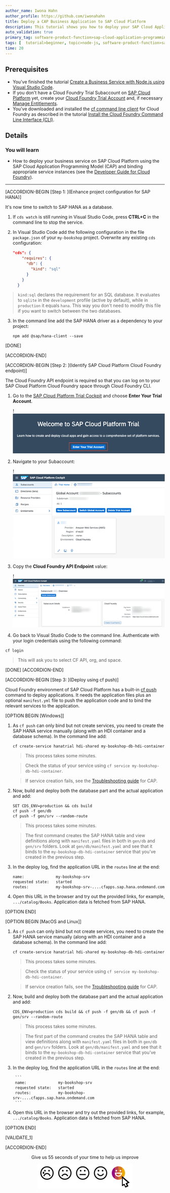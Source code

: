 ```yaml
---
author_name: Iwona Hahn
author_profile: https://github.com/iwonahahn
title: Deploy a CAP Business Application to SAP Cloud Platform
description: This tutorial shows you how to deploy your SAP Cloud Application Programming Model (CAP) application into the Cloud Foundry environment of SAP Cloud Platform.
auto_validation: true
primary_tag: software-product-function>sap-cloud-application-programming-model
tags: [  tutorial>beginner, topic>node-js, software-product-function>sap-cloud-application-programming-model  ]
time: 20
---
```


## Prerequisites
- You've finished the tutorial [Create a Business Service with Node.js using Visual Studio Code](cp-apm-nodejs-create-service).  
- If you don't have a Cloud Foundry Trial Subaccount on [SAP Cloud Platform](https://cockpit.hanatrial.ondemand.com/cockpit/) yet, create your [Cloud Foundry Trial Account](hcp-create-trial-account) and, if necessary [Manage Entitlements](cp-trial-entitlements).
- You've downloaded and installed the [cf command line client](https://github.com/cloudfoundry/cli#downloads) for Cloud Foundry as described in the tutorial [Install the Cloud Foundry Command Line Interface (CLI)](cp-cf-download-cli).

## Details
### You will learn  
  - How to deploy your business service on SAP Cloud Platform using the SAP Cloud Application Programming Model (CAP) and binding appropriate service instances (see the [Developer Guide for Cloud Foundry](https://docs.cloudfoundry.org/devguide/)).

---

[ACCORDION-BEGIN [Step 1: ](Enhance project configuration for SAP HANA)]

It's now time to switch to SAP HANA as a database.

1. If `cds watch` is still running in Visual Studio Code, press **CTRL+C** in the command line to stop the service.

2. In Visual Studio Code add the following configuration in the file `package.json` of your `my-bookshop` project. Overwrite any existing `cds` configuration:

    ```JSON
    "cds": {
        "requires": {
          "db": {
            "kind": "sql"
          }
        }
      }
    ```

>`kind:sql` declares the requirement for an SQL database. It evaluates to `sqlite` in the `development` profile (active by default), while in `production` it equals `hana`. This way you don't need to modify this file if you want to switch between the two databases.

3. In the command line add the SAP HANA driver as a dependency to your project:

    ```Shell/Bash
    npm add @sap/hana-client --save
    ```

[DONE]

[ACCORDION-END]

[ACCORDION-BEGIN [Step 2: ](Identify SAP Cloud Platform Cloud Foundry endpoint)]

The Cloud Foundry API endpoint is required so that you can log on to your SAP Cloud Platform Cloud Foundry space through Cloud Foundry CLI.

1. Go to the [SAP Cloud Platform Trial Cockpit](https://cockpit.hanatrial.ondemand.com/cockpit#/home/trial) and choose **Enter Your Trial Account**.

    !![cloud platform cockpit view](cockpit.png)

2. Navigate to your Subaccount:

    !![subaccount tile](subaccount.png)

3. Copy the **Cloud Foundry API Endpoint** value:

    !![CF API endpoint value](api-endpoint.png)

4. Go back to Visual Studio Code to the command line. Authenticate with your login credentials using the following command:

```Shell/Bash
cf login
```
> This will ask you to select CF API, org, and space.

[DONE]
[ACCORDION-END]

[ACCORDION-BEGIN [Step 3: ](Deploy using cf push)]

Cloud Foundry environment of SAP Cloud Platform has a built-in [cf push](https://docs.cloudfoundry.org/devguide/push.html) command to deploy applications. It needs the application files plus an optional `manifest.yml` file to push the application code and to bind the relevant services to the application.

[OPTION BEGIN [Windows]]

1. As `cf push` can only bind but not create services, you need to create the SAP HANA service manually (along with an HDI container and a database schema). In the command line add:

    ```Shell/Bash
    cf create-service hanatrial hdi-shared my-bookshop-db-hdi-container
    ```

    >This process takes some minutes.

    >Check the status of your service using `cf service my-bookshop-db-hdi-container`.

    >If service creation fails, see the [Troubleshooting guide](https://cap.cloud.sap/docs/advanced/troubleshooting#hana) for CAP.

2. Now, build and deploy both the database part and the actual application and add:

    ```
    SET CDS_ENV=production && cds build
    cf push -f gen/db
    cf push -f gen/srv --random-route
    ```

    >This process takes some minutes.

    >The first command creates the SAP HANA table and view definitions along with `manifest.yaml` files in both in `gen/db` and `gen/srv` folders. Look at `gen/db/manifest.yaml` and see that it binds to the `my-bookshop-db-hdi-container` service that you've created in the previous step.

4. In the deploy log, find the application URL in the `routes` line at the end:

    ```
    name:              my-bookshop-srv
    requested state:   started
    routes:            my-bookshop-srv-....cfapps.sap.hana.ondemand.com
    ```

5. Open this URL in the browser and try out the provided links, for example, `.../catalog/Books`. Application data is fetched from SAP HANA.

[OPTION END]

[OPTION BEGIN [MacOS and Linux]]

1. As `cf push` can only bind but not create services, you need to create the SAP HANA service manually (along with an HDI container and a database schema). In the command line add:

    ```Shell/Bash
    cf create-service hanatrial hdi-shared my-bookshop-db-hdi-container
    ```

    >This process takes some minutes.

    >Check the status of your service using `cf service my-bookshop-db-hdi-container`.

    >If service creation fails, see the [Troubleshooting guide](https://cap.cloud.sap/docs/advanced/troubleshooting#hana) for CAP.

2. Now, build and deploy both the database part and the actual application and add:

    ```Shell/Bash
    CDS_ENV=production cds build && cf push -f gen/db && cf push -f gen/srv --random-route
    ```

    >This process takes some minutes.

    >The first part of the command creates the SAP HANA table and view definitions along with `manifest.yaml` files in both in `gen/db` and `gen/srv` folders. Look at `gen/db/manifest.yaml` and see that it binds to the `my-bookshop-db-hdi-container` service that you've created in the previous step.

3. In the deploy log, find the application URL in the `routes` line at the end:

        ```
        name:              my-bookshop-srv
        requested state:   started
        routes:            my-bookshop-srv-....cfapps.sap.hana.ondemand.com
        ```

4. Open this URL in the browser and try out the provided links, for example, `.../catalog/Books`. Application data is fetched from SAP HANA.

[OPTION END]

[VALIDATE_1]

[ACCORDION-END]

<p style="text-align: center;">Give us 55 seconds of your time to help us improve</p>

<p style="text-align: center;"><a href="https://s.userzoom.com/m/MiBDODgzUzQxNiAg" target="_blank"><img src="https://raw.githubusercontent.com/SAPDocuments/Tutorials/master/data/images/285738_Emotion_Faces_R_purple.png"></a></p>
